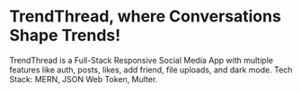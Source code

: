 # TrendThread, where Conversations Shape Trends!

TrendThread is a Full-Stack Responsive Social Media App with multiple features like auth, posts, likes, add friend, file uploads, and dark mode. Tech Stack: MERN, JSON Web Token, Multer.